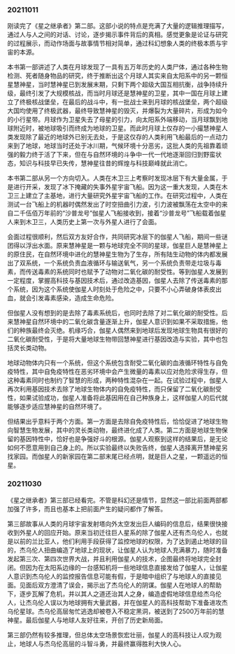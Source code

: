 
### 20211011

刚读完了《星之继承者》第二部。这部小说的特点是充满了大量的逻辑推理描写，通过人与人之间的对话、讨论，逐步揭示事件背后的真相。感觉更象是论证与研究的过程展示，而动作场面与故事情节相对简单，通过科幻想象人类的终极本质与宇宙的本源。

本书第一部讲述了人类在月球发现了一具有五万年历史的人类尸体，通过各种生物检测、死者随身物品的研究，终于推断出这个月球人其实来自太阳系中的另一颗恒星慧神星，当时慧神星已到发展末期，只剩下两个超级大国互相抗衡，战争持续升级，最终引发了大规模核战，而当时月球还是慧神星的卫星，其中一国在月球上建立了终极核战堡垒，在最后的战斗中，有一批战士来到月球的核战堡垒，两个超级大国均使用了终极武器，最终导致慧神星的毁灭，并爆裂为大量碎片，形成为如今的小行星带。月球作为卫星失去了母星的引力，向太阳系外端移动，当月球飘到地球附近时，被地球吸引而终成为地球的卫星。而此时月球上仅存的一小撮慧神星人类发现除了最近的地球外已别无去处，于是这仅存的人类利用飞船最后的一点动力来到了地球，地球当时还处于冰川期，气候环境十分恶劣，这批人类的先祖靠着顽强的毅力终于活了下来，但在与自然环境的斗争中一代一代地逐渐回归到野蛮状态，知识与科技早已失传，慧神星往昔的辉煌与科技巅峰就此消亡。

本书第二部从另一个方向切入。人类在木卫三上考察时发现冰层下有大量金属，于是进行开采，发现了冰下掩藏的失事外星宇宙飞船。因为这一重大发现，人类在木卫三上建立了主基地，进行大量研究外星宇宙飞船的工作。在研究过程中，人类在测试一台飞船上的机器时偶然发出了时空扭曲引力波，引力波被飘荡在太空中的来自二千伍佰万年前的“沙普龙号”伽星人飞船接收到，接着“沙普龙号”飞船载着伽星人来到木卫三，人类历史上第一次与外星人进行了会面。

会面过程很顺利，然后双方友好合作，共同研究冰层下的伽星人飞船，期间一些谜团得以浮出水面。原来慧神星是一颗与地球完全不同的星球，伽星巨人是慧神星上的原住民，在自然环境中进化的慧神星生物为了生存，所有陆生动物的体内都发展出了双系统，一个系统负责血液循环与输送氧气，另一个系统负责带走垃圾与毒素，而传送毒素的系统同时也赋予了动物对二氧化碳的耐受性。等到伽星人发展到一定程度，掌握高科技与基因技术后，通过改造基因，伽星人去除了传送毒素的那个系统，因为这个系统使伽星人时刻处于危险之中，只要不小心弄破身体表皮出血，就会引发毒素感染，造成生命危险。

但伽星人没有想到的是去除了毒素系统后，也同时去除了对二氧化碳的耐受性。后来慧神星自然环境中的二氧化碳含量逐渐上升，伽星人意识到如果不采取措施，他们的种族最终会灭绝。机缘巧合，伽星人偶然来到地球后发现地球生物具有很好的二氧化碳耐受性，于是将大量地球生物带回慧神星进行基因改造与实验，其中也包括灵长类动物。

地球动物体内只有一个系统，但这个系统包含耐受二氧化碳的血液循环特性与自免疫特性，其中自免疫特性在恶劣环境中会产生微量的毒素以应对危险求得生存，但这种毒素同时也制约了智慧的形成，两种特性混杂在一起。在试验过程中，伽星人再次利用基因技术去除了地球生物体内的自免疫特性，而只保留了二氧化碳耐受性，如果试验成功，伽星人准备将此基因用在自己种族身上，这样伽星人的后代就能够逐步适应慧神星的自然环境了。

但结果出乎意料于两个方面。第一方面是去除自免疫特性后，恰恰促进了地球生物向智慧生物发展，其中的灵长类动物，最终进化成了人类。第二方面是地球生物保留的基因特性中，恰好也是争强好斗的根源。伽星人观察到这样的结果后，是无论如何不愿意用到自己身上的。所以实验最终以失败告终，伽星人选择离开慧神星另找家园。而伽星人的新家园在第二部末尾已经点明，就是巨人之星，一颗遥远的恒星。

### 20211030

《星之继承者》第三部已经看完。不管是科幻还是情节，显然这一部比前面两部都加强了许多，而且也基本上把前面产生的疑问都作了解答。

第三部故事从人类的月球宇宙发射塔向外太空发出巨人编码的信息后，结果很快接收到外星人的回应开始。原来当初迁往巨人星系的除了伽星人还有杰乌伦人，也就是以前的兰比亚人，他们利用手段获得了监控地球的权限，为了达到遏止地球的目的，杰乌伦人扭曲编造了地球上的现状，让伽星人认为地球人充满暴力，随时准备发起第三次、第四次世界大战，并且利用伽星人的技术，企图最终将地球完全封闭。但因为在太阳系边缘的一台感知机将一些地球信息直接发给了伽星人，让伽星人意识到杰乌伦人的监控报告信息可能有假，于是暗中组织了与地球人的直接见面。见面后双方澄清了误会，揭示出了杰乌伦人的阴谋。伽星人在地球人的帮助下，逐步瓦解了危机，并以其人之道还治其人之身，编造虚假地球信息给杰乌伦人，让杰乌伦人误以为地球拥有大量武器，并在伽星人的高科技帮助下准备进攻杰乌伦星球。杰乌伦高层匆忙逃逸却被卷入不稳定黑洞，被送到了2500万年前的慧神星。最后伽星人与地球人友好往来，开创了历史新局面。

第三部仍然有较多推理，但总体太空场景恢宏壮丽，伽星人的高科技让人叹为观止，地球人与杰乌伦高层的斗智斗勇，并最终赢得胜利大快人心。
